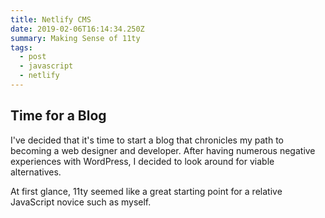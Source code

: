 ```yaml
---
title: Netlify CMS
date: 2019-02-06T16:14:34.250Z
summary: Making Sense of 11ty
tags:
  - post
  - javascript
  - netlify
---
```

## Time for a Blog

I've decided that it's time to start a blog that chronicles my path to becoming a web designer and developer. After having numerous negative experiences with WordPress, I decided to look around for viable alternatives. 

At first glance, 11ty seemed like a great starting point for a relative JavaScript novice such as myself.
